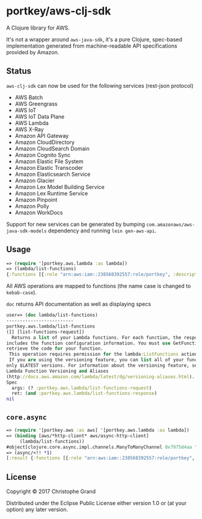 # portkey/aws-clj-sdk

A Clojure library for AWS.

It's not a wrapper around `aws-java-sdk`, it's a pure Clojure, spec-based implementation generated from machine-readable API specifications provided by Amazon.

## Status

`aws-clj-sdk` can now be used for the following services (rest-json protocol)
* AWS Batch
* AWS Greengrass
* AWS IoT
* AWS IoT Data Plane
* AWS Lambda
* AWS X-Ray
* Amazon API Gateway
* Amazon CloudDirectory
* Amazon CloudSearch Domain
* Amazon Cognito Sync
* Amazon Elastic File System
* Amazon Elastic Transcoder
* Amazon Elasticsearch Service
* Amazon Glacier
* Amazon Lex Model Building Service
* Amazon Lex Runtime Service
* Amazon Pinpoint
* Amazon Polly
* Amazon WorkDocs

Support for new services can be generated by bumping `com.amazonaws/aws-java-sdk-models` dependency and running `lein gen-aws-api`.

## Usage

```clj
=> (require '[portkey.aws.lambda :as lambda])
=> (lambda/list-functions)
{:functions [{:role "arn:aws:iam::238568392557:role/portkey", :description "", :code-size 5826344, :function-arn "arn:aws:lambda:eu-central-1:238568392557:function:user_Iflatter", :dead-letter-config {}, :master-arn nil, :last-modified "2017-07-13T10:08:40.196+0000", :code-sha256 "Nx3nojHfJakr8w5EVS6ZhbGq+vQ6uq0z0BRGBPpcFPg=", :runtime :java8, :memory-size 1536, :vpc-config {}, :environment {}, :tracing-config {:mode :pass-through}, :timeout 30, :version "$LATEST", :kmskey-arn nil, :handler "portkey.LambdaStub", :function-name "user_Iflatter"}], :next-marker nil}
```

All AWS operations are mapped to functions (the name case is changed to `kebab-case`).

`doc` returns API documentation as well as displaying specs

```clj
user=> (doc lambda/list-functions)
-------------------------
portkey.aws.lambda/list-functions
([] [list-functions-request])
  Returns a list of your Lambda functions. For each function, the response
includes the function configuration information. You must use GetFunction to
retrieve the code for your function.
 This operation requires permission for the lambda:ListFunctions action.
 If you are using the versioning feature, you can list all of your functions or
only $LATEST versions. For information about the versioning feature, see AWS
Lambda Function Versioning and Aliases
(http://docs.aws.amazon.com/lambda/latest/dg/versioning-aliases.html).
Spec
  args: (? :portkey.aws.lambda/list-functions-request)
  ret: (and :portkey.aws.lambda/list-functions-response)
nil
```

## `core.async`

```clj
=> (require '[portkey.aws :as aws] '[portkey.aws.lambda :as lambda])
=> (binding [aws/*http-client* aws/async-http-client]
     (lambda/list-functions))
#object[clojure.core.async.impl.channels.ManyToManyChannel 0x7975d4aa "clojure.core.async.impl.channels.ManyToManyChannel@7975d4aa"]
=> (async/<!! *1)
[:result {:functions [{:role "arn:aws:iam::238568392557:role/portkey", :description "", :code-size 5826344, :function-arn "arn:aws:lambda:eu-central-1:238568392557:function:user_Iflatter", :dead-letter-config {}, :master-arn nil, :last-modified "2017-07-13T10:08:40.196+0000", :code-sha256 "Nx3nojHfJakr8w5EVS6ZhbGq+vQ6uq0z0BRGBPpcFPg=", :runtime :java8, :memory-size 1536, :vpc-config {}, :environment {}, :tracing-config {:mode :pass-through}, :timeout 30, :version "$LATEST", :kmskey-arn nil, :handler "portkey.LambdaStub", :function-name "user_Iflatter"}], :next-marker nil}]
```

## License

Copyright © 2017 Christophe Grand

Distributed under the Eclipse Public License either version 1.0 or (at
your option) any later version.
